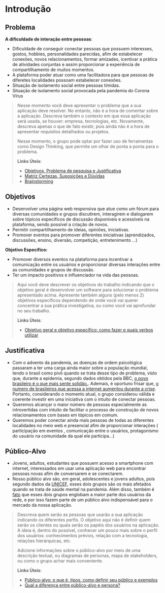 # Introdução

## Problema

**A dificuldade de interação entre pessoas**:

- Dificuldade de conseguir conectar pessoas que possuem interesses, gostos, hobbies, personalidades parecidas, afim de estabelecer conexões, novos relacionamentos, formar amizades, icentivar a prática de atividades conjuntas e assim proporcionar a experiência de compartilhamento de muitos momentos.
- A plataforma poder atuar como uma facilitadora para que pessoas de diferetes localidades possoam estabelecer conexões.
- Situação de isolamento social entre pessoas tímidas.
- Situação de isolamento social provocada pela pandemia do Corona Vírus

> Nesse momento você deve apresentar o problema que a sua aplicação deve
> resolver. No entanto, não é a hora de comentar sobre a aplicação.
> Descreva também o contexto em que essa aplicação será usada, se
> houver: empresa, tecnologias, etc. Novamente, descreva apenas o que de
> fato existir, pois ainda não é a hora de apresentar requisitos
> detalhados ou projetos.
>
> Nesse momento, o grupo pode optar por fazer uso
> de ferramentas como Design Thinking, que permite um olhar de ponta a
> ponta para o problema.
>
> **Links Úteis**:
> - [Objetivos, Problema de pesquisa e Justificativa](https://medium.com/@versioparole/objetivos-problema-de-pesquisa-e-justificativa-c98c8233b9c3)
> - [Matriz Certezas, Suposições e Dúvidas](https://medium.com/educa%C3%A7%C3%A3o-fora-da-caixa/matriz-certezas-suposi%C3%A7%C3%B5es-e-d%C3%BAvidas-fa2263633655)
> - [Brainstorming](https://www.euax.com.br/2018/09/brainstorming/)

## Objetivos

- Desenvolver uma página web responsiva que atue como um fórum para diversas comunidades e grupos discutirem, interagirem e dialogarem sobre tópicos específicos de discussão disponíveis e acessíveis na plataforma, sendo possível a criação de novos.
- Permitir compartilhamento de ideias, opiniões, iniciativas.
- Promover eventos para promover diferentes iniciativas (aprendizados, discussões, ensino, diversão, competição, entretenimento ...)

**Objetivo Específico:**

- Promover diversos eventos na plataforma para incentivar a comunicação entre os usuários e proporcionar  diversas interações entre as comunidades e grupos de discussão.
- Ter um impacto positivos e influenciador na vida das pessoas.

> Aqui você deve descrever os objetivos do trabalho indicando que o
> objetivo geral é desenvolver um software para solucionar o problema
> apresentado acima. Apresente também alguns (pelo menos 2) objetivos
> específicos dependendo de onde você vai querer concentrar a sua
> prática investigativa, ou como você vai aprofundar no seu trabalho.
> 
> **Links Úteis**:
> - [Objetivo geral e objetivo específico: como fazer e quais verbos utilizar](https://blog.mettzer.com/diferenca-entre-objetivo-geral-e-objetivo-especifico/)

## Justificativa

- Com o advento da pandemia, as doenças de ordem psicológica passaram a ter uma carga ainda maior sobre a população mundial, tendo o brasil como pivô quando se trata desse tipo de problema, visto que, durante a epidemia, segundo dados obtidos pela BBC, [o povo brasileiro é o que mais sente solidão.](https://www.bbc.com/portuguese/brasil-56275133). Ademais, é oportuno frisar que, [o numero de brasileiros que acessa a internet aumentou durante a crise](https://olhardigital.com.br/2021/08/18/internet-e-redes-sociais/com-aumento-na-pandemia-brasil-chega-a-152-milhoes-usuarios-de-internet/). Portanto, considerando o momento atual, o grupo considerou válida e coerente investir em uma iniciativa com o intuito de conectar pessoas.
- Queremos alcançar o maior número de pessoas especialmente as introvertidas com intuito de facilitar o processo de construção de novos relacionamentos com bases em tópicos em comum.
- Queremos poder conectar ainda mais  pessoas de todas as diferentes localidades no meio web e presencial afim de proporcionar interações ( participação em eventos , comunicação entre o usuários, protagonismo do usuário na comunidade da qual ele participa...)

## Público-Alvo

- Jovens, adultos, estudantes que possuem acesso a smartphone com internet, interessados em usar uma aplicação web para encontrar pessoas novas afim de conversarem e se conectarem.
- Nosso público alvo são, em geral, adolescentes e jovens adultos, pois segundo dados da [UNICEF](https://agenciabrasil.ebc.com.br/educacao/noticia/2021-10/relatorio-aponta-impacto-da-pandemia-na-saude-mental-de-adolescentes), esses dois grupos são os mais afetados quando se trata de saúde mental na pandemia. Além disso, também é [fato](https://www.gov.br/mcom/pt-br/noticias/2021/abril/pesquisa-mostra-que-82-7-dos-domicilios-brasileiros-tem-acesso-a-internet#:~:text=Em%202019%2C%20entre%20as%20183,estudantes%20(75%2C8%25).) que esses dois grupos englobam a maior parte dos usuários da rede, e por isso fazem parte de um público alvo indispensável para o mercado da nossa aplicação.

> Descreva quem serão as pessoas que usarão a sua aplicação indicando os
> diferentes perfis. O objetivo aqui não é definir quem serão os
> clientes ou quais serão os papéis dos usuários na aplicação. A ideia
> é, dentro do possível, conhecer um pouco mais sobre o perfil dos
> usuários: conhecimentos prévios, relação com a tecnologia, relações
> hierárquicas, etc.
>
> Adicione informações sobre o público-alvo por meio de uma descrição
> textual, ou diagramas de personas, mapa de stakeholders, ou como o
> grupo achar mais conveniente.
> 
> **Links Úteis**:
> - [Público-alvo: o que é, tipos, como definir seu público e exemplos](https://klickpages.com.br/blog/publico-alvo-o-que-e/)
> - [Qual a diferença entre público-alvo e persona?](https://rockcontent.com/blog/diferenca-publico-alvo-e-persona/)